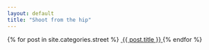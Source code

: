 ```yaml
---
layout: default
title: "Shoot from the hip"
---
```


<section class="gallery-wrapper">
	<div class="container photos">
		<div class="grid">
			{% for post in site.categories.street %}
				<a class="gallery-photo" href="{{{ site.url }}{{ site.baseurl }}{{ post.url }}">
					<img src="{{{ site.url }}{{ site.baseurl }}{{ post.base-path }}/{{ post.image-name }}-sm.jpg" alt="">
					<span class="caption">{{ post.title }}</span>
				</a>
			{% endfor %}
		</div>
	</div>
</section>
